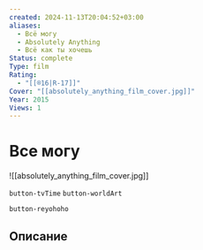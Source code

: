 ```yaml
---
created: 2024-11-13T20:04:52+03:00
aliases:
  - Всë могу
  - Absolutely Anything
  - Всë как ты хочешь
Status: complete
Type: film
Rating:
  - "[[®️16|R-17]]"
Cover: "[[absolutely_anything_film_cover.jpg]]"
Year: 2015
Views: 1
---
```


# Все могу

![[absolutely_anything_film_cover.jpg]]

`button-tvTime` `button-worldArt`

`button-reyohoho`

## Описание


